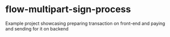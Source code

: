 # flow-multipart-sign-process
Example project showcasing preparing transaction on front-end and paying and sending for it on backend
